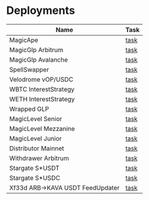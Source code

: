 # Deployments

| Name                                   | Task                                                                                                                             |
|----------------------------------------|----------------------------------------------------------------------------------------------------------------------------------|
| MagicApe                               | [task](https://beta.app.gelato.network/task/0x982408b56a2ff8c7b3409275cbc23ba2459acb4453a726927e44ed4379a5072a?chainId=1)        |
| MagicGlp Arbitrum                      | [task](https://beta.app.gelato.network/task/0x46cdddc42edb01fb462cb22efd2578d22351629689b00434531df2e254665279?chainId=42161)    |
| MagicGlp Avalanche                     | [task](https://beta.app.gelato.network/task/0x36ee967b80c68152c0af1c69d49ff60f0eb41264f3cebc4dcc8b16843c7038be?chainId=43114)    |
| SpellSwapper                           | [task](https://beta.app.gelato.network/task/0x697088fd770c2e2bca4510bd57c3a13463457131e58fdfb6b92872662e63eeed?chainId=1)        |
| Velodrome vOP/USDC                     | [task](https://beta.app.gelato.network/task/0x1593a557fbbccc9b8c41f175b059eac993a508e9c104036a1bb93f23b1e5d1e1?chainId=10)       |
| WBTC InterestStrategy                  | [task](https://beta.app.gelato.network/task/0xf1b027e49314800ab1ae0d1685e7153f2de2196db138fa41e594ae9c395155c0?chainId=1)        |
| WETH InterestStrategy                  | [task](https://beta.app.gelato.network/task/0x25e8ce8d5fd4b0adcb5a2b2663c92600289980efec25e3af438a0c440bd626dd?chainId=1)        |
| Wrapped GLP                            | [task](https://beta.app.gelato.network/task/0x7b689ce2ec1c34ad394f39d895a185725945a52d3d6294cda05242c362c043a8?chainId=42161)    |
| MagicLevel Senior                      | [task](https://beta.app.gelato.network/task/0x8e9a7e8f1ee903682f3b70038416a0a8d5deaa28a6e8d933f9712e804b9e6441?chainId=56)       |
| MagicLevel Mezzanine                   | [task](https://beta.app.gelato.network/task/0x255dc869c34aa53f8a0d944f458aacf05f37e5ff53eb797d9c8bce1cba399685?chainId=56)       |
| MagicLevel Junior                      | [task](https://beta.app.gelato.network/task/0x464be4d56d973a9b8597543d750d45da5cd37970456351c76f45cdfe3fe49de4?chainId=56)       |
| Distributor Mainnet                    | [task](https://beta.app.gelato.network/task/0x89b961b023a535a62e1020775d1c290dfd400cd7084f964b89773dee18396acb?chainId=1)        |
| Withdrawer Arbitrum                    | [task](https://beta.app.gelato.network/task/0x1249301e1feb1610b5d9fdd84952e4bd9af1472689686b028590d4e119109fc0?chainId=42161)    |
| Stargate S*USDT                        | [task](https://beta.app.gelato.network/task/0x4fad8f10aa51dd684632c670435b19be5ca018387f011fe16b8a43d7ea365b32?chainId=1)        |
| Stargate S*USDC                        | [task](https://beta.app.gelato.network/task/0x87476e7d44999d633d755200604c8136d57b2e74569610e8592470e64224ccc4?chainId=1)        |
| Xf33d ARB->KAVA USDT FeedUpdater       | [task](https://beta.app.gelato.network/task/0x3999a5d687122e0f0cac0892051daf3808dafb2ab7f814127f939a87caace904?chainId=42161)    |